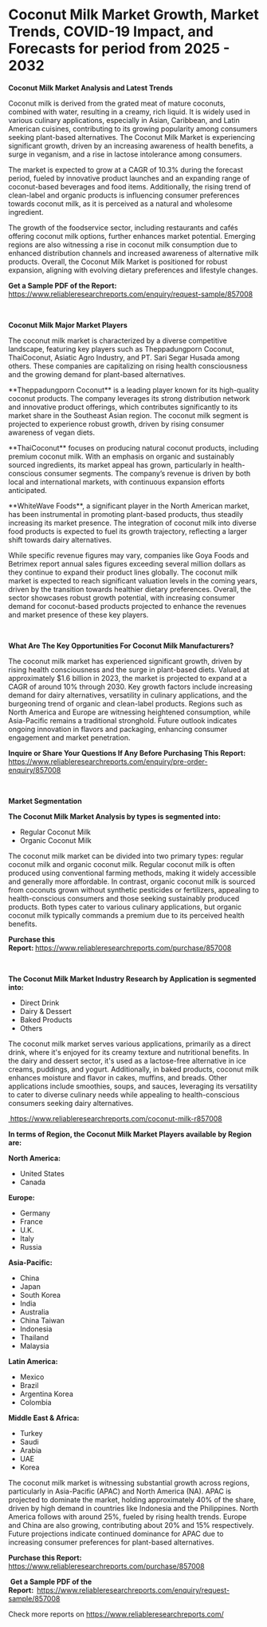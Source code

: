 <p><h1>Coconut Milk Market Growth, Market Trends, COVID-19 Impact, and Forecasts for period from 2025 - 2032</h1></p><p><strong>Coconut Milk Market Analysis and Latest Trends</strong></p>
<p><p>Coconut milk is derived from the grated meat of mature coconuts, combined with water, resulting in a creamy, rich liquid. It is widely used in various culinary applications, especially in Asian, Caribbean, and Latin American cuisines, contributing to its growing popularity among consumers seeking plant-based alternatives. The Coconut Milk Market is experiencing significant growth, driven by an increasing awareness of health benefits, a surge in veganism, and a rise in lactose intolerance among consumers. </p><p>The market is expected to grow at a CAGR of 10.3% during the forecast period, fueled by innovative product launches and an expanding range of coconut-based beverages and food items. Additionally, the rising trend of clean-label and organic products is influencing consumer preferences towards coconut milk, as it is perceived as a natural and wholesome ingredient. </p><p>The growth of the foodservice sector, including restaurants and cafés offering coconut milk options, further enhances market potential. Emerging regions are also witnessing a rise in coconut milk consumption due to enhanced distribution channels and increased awareness of alternative milk products. Overall, the Coconut Milk Market is positioned for robust expansion, aligning with evolving dietary preferences and lifestyle changes.</p></p>
<p><strong>Get a Sample PDF of the Report:&nbsp;</strong> <a href="https://www.reliableresearchreports.com/enquiry/request-sample/857008?utm_campaign=2665&utm_medium=2&utm_source=Github&utm_content=ia&utm_term=07042025&utm_id=coconut-milk">https://www.reliableresearchreports.com/enquiry/request-sample/857008</a></p>
<p>&nbsp;</p>
<p><strong>Coconut Milk Major Market Players</strong></p>
<p><p>The coconut milk market is characterized by a diverse competitive landscape, featuring key players such as Theppadungporn Coconut, ThaiCoconut, Asiatic Agro Industry, and PT. Sari Segar Husada among others. These companies are capitalizing on rising health consciousness and the growing demand for plant-based alternatives.</p><p>**Theppadungporn Coconut** is a leading player known for its high-quality coconut products. The company leverages its strong distribution network and innovative product offerings, which contributes significantly to its market share in the Southeast Asian region. The coconut milk segment is projected to experience robust growth, driven by rising consumer awareness of vegan diets.</p><p>**ThaiCoconut** focuses on producing natural coconut products, including premium coconut milk. With an emphasis on organic and sustainably sourced ingredients, its market appeal has grown, particularly in health-conscious consumer segments. The company’s revenue is driven by both local and international markets, with continuous expansion efforts anticipated.</p><p>**WhiteWave Foods**, a significant player in the North American market, has been instrumental in promoting plant-based products, thus steadily increasing its market presence. The integration of coconut milk into diverse food products is expected to fuel its growth trajectory, reflecting a larger shift towards dairy alternatives.</p><p>While specific revenue figures may vary, companies like Goya Foods and Betrimex report annual sales figures exceeding several million dollars as they continue to expand their product lines globally. The coconut milk market is expected to reach significant valuation levels in the coming years, driven by the transition towards healthier dietary preferences. Overall, the sector showcases robust growth potential, with increasing consumer demand for coconut-based products projected to enhance the revenues and market presence of these key players.</p></p>
<p>&nbsp;</p>
<p><strong>What Are The Key Opportunities For Coconut Milk Manufacturers?</strong></p>
<p><p>The coconut milk market has experienced significant growth, driven by rising health consciousness and the surge in plant-based diets. Valued at approximately $1.6 billion in 2023, the market is projected to expand at a CAGR of around 10% through 2030. Key growth factors include increasing demand for dairy alternatives, versatility in culinary applications, and the burgeoning trend of organic and clean-label products. Regions such as North America and Europe are witnessing heightened consumption, while Asia-Pacific remains a traditional stronghold. Future outlook indicates ongoing innovation in flavors and packaging, enhancing consumer engagement and market penetration.</p></p>
<p><strong>Inquire or Share Your Questions If Any Before Purchasing This Report:</strong> <a href="https://www.reliableresearchreports.com/enquiry/pre-order-enquiry/857008?utm_campaign=2665&utm_medium=2&utm_source=Github&utm_content=ia&utm_term=07042025&utm_id=coconut-milk">https://www.reliableresearchreports.com/enquiry/pre-order-enquiry/857008</a></p>
<p>&nbsp;</p>
<p><strong>Market Segmentation</strong></p>
<p><strong>The Coconut Milk Market Analysis by types is segmented into:</strong></p>
<p><ul><li>Regular Coconut Milk</li><li>Organic Coconut Milk</li></ul></p>
<p><p>The coconut milk market can be divided into two primary types: regular coconut milk and organic coconut milk. Regular coconut milk is often produced using conventional farming methods, making it widely accessible and generally more affordable. In contrast, organic coconut milk is sourced from coconuts grown without synthetic pesticides or fertilizers, appealing to health-conscious consumers and those seeking sustainably produced products. Both types cater to various culinary applications, but organic coconut milk typically commands a premium due to its perceived health benefits.</p></p>
<p><strong>Purchase this Report:&nbsp;</strong><a href="https://www.reliableresearchreports.com/purchase/857008?utm_campaign=2665&utm_medium=2&utm_source=Github&utm_content=ia&utm_term=07042025&utm_id=coconut-milk">https://www.reliableresearchreports.com/purchase/857008</a></p>
<p>&nbsp;</p>
<p><strong>The Coconut Milk Market Industry Research by Application is segmented into:</strong></p>
<p><ul><li>Direct Drink</li><li>Dairy & Dessert</li><li>Baked Products</li><li>Others</li></ul></p>
<p><p>The coconut milk market serves various applications, primarily as a direct drink, where it's enjoyed for its creamy texture and nutritional benefits. In the dairy and dessert sector, it's used as a lactose-free alternative in ice creams, puddings, and yogurt. Additionally, in baked products, coconut milk enhances moisture and flavor in cakes, muffins, and breads. Other applications include smoothies, soups, and sauces, leveraging its versatility to cater to diverse culinary needs while appealing to health-conscious consumers seeking dairy alternatives.</p></p>
<p><a href="https://www.reliableresearchreports.com/coconut-milk-r857008?utm_campaign=2665&utm_medium=2&utm_source=Github&utm_content=ia&utm_term=07042025&utm_id=coconut-milk">&nbsp;https://www.reliableresearchreports.com/coconut-milk-r857008</a></p>
<p><strong>In terms of Region, the Coconut Milk Market Players available by Region are:</strong></p>
<p>
    <p> <strong> North America: </strong>
        <ul>
            <li>United States</li>
            <li>Canada</li>
        </ul>
        </p> 
    <p> <strong> Europe: </strong>
        <ul>
            <li>Germany</li>
            <li>France</li>
            <li>U.K.</li>
            <li>Italy</li>
            <li>Russia</li>
        </ul>
        </p> 
    <p> <strong> Asia-Pacific: </strong>
        <ul>
            <li>China</li>
            <li>Japan</li>
            <li>South Korea</li>
            <li>India</li>
            <li>Australia</li>
            <li>China Taiwan</li>
            <li>Indonesia</li>
            <li>Thailand</li>
            <li>Malaysia</li>
        </ul>
        </p> 
    <p> <strong> Latin America: </strong>
        <ul>
            <li>Mexico</li>
            <li>Brazil</li>
            <li>Argentina Korea</li>
            <li>Colombia</li>
        </ul>
        </p> 
    <p> <strong> Middle East & Africa: </strong>
        <ul>
            <li>Turkey</li>
            <li>Saudi</li>
            <li>Arabia</li>
            <li>UAE</li>
            <li>Korea</li>
        </ul>
    </p>
    </p>
<p><p>The coconut milk market is witnessing substantial growth across regions, particularly in Asia-Pacific (APAC) and North America (NA). APAC is projected to dominate the market, holding approximately 40% of the share, driven by high demand in countries like Indonesia and the Philippines. North America follows with around 25%, fueled by rising health trends. Europe and China are also growing, contributing about 20% and 15% respectively. Future projections indicate continued dominance for APAC due to increasing consumer preferences for plant-based alternatives.</p></p>
<p><strong>Purchase this Report: </strong><a href="https://www.reliableresearchreports.com/purchase/857008?utm_campaign=2665&utm_medium=2&utm_source=Github&utm_content=ia&utm_term=07042025&utm_id=coconut-milk">https://www.reliableresearchreports.com/purchase/857008</a></p>
<p>&nbsp;<strong>Get a Sample PDF of the Report:&nbsp;&nbsp;</strong><a href="https://www.reliableresearchreports.com/enquiry/request-sample/857008?utm_campaign=2665&utm_medium=2&utm_source=Github&utm_content=ia&utm_term=07042025&utm_id=coconut-milk">https://www.reliableresearchreports.com/enquiry/request-sample/857008</a></p>
<p><strong></strong></p>
<p>Check more reports on <a href="https://www.reliableresearchreports.com/?utm_campaign=2665&utm_medium=2&utm_source=Github&utm_content=ia&utm_term=07042025&utm_id=coconut-milk">https://www.reliableresearchreports.com/</a></p>